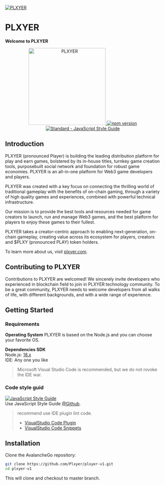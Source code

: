 <p align="left">
  <a href="https://plxyer.com">
    <img alt="PLXYER" src="https://plxyer.s3.ap-southeast-1.amazonaws.com/plxyer-title.jpg" />
  </a>
</p>


# PLXYER  
**Welcome to PLXYER**

<p align="center">
  <a href="https://plxyer.com">
    <img alt="PLXYER" src="https://plxyer.s3.ap-southeast-1.amazonaws.com/plxyer-logo-01.png" width="250" />
  </a>
  <a href="https://www.npmjs.com/package/standard"><img src="https://img.shields.io/npm/v/standard.svg" alt="npm version"></a>
  <a href="https://standardjs.com"><img src="https://img.shields.io/badge/code_style-standard-brightgreen.svg" alt="Standard - JavaScript Style Guide"></a>
</p>

## Introduction
PLXYER (pronounced Player) is building the leading distribution platform for play and earn games, bolstered by its in-house titles, turnkey game creation tools, purposebuilt social network and foundation for robust game economies.
PLXYER is an all-in-one platform for Web3 game developers and players.

PLXYER was created with a key focus on connecting the thrilling world of traditional gameplay with the benefits of on-chain gaming, through a variety of high quality
games and experiences, combined with powerful technical infrastructure.

Our mission is to provide the best tools and resources needed for game creators to launch, run and manage Web3 games, and the best platform for players to enjoy these
games to their fullest.

PLXYER takes a creator-centric approach to enabling next-generation, on-chain gameplay, creating value across its ecosystem for players, creators and $PLXY (pronounced PLAY) token holders.

To learn more about us, visit [plxyer.com](https://plxyer.com/).

## Contributing to PLXYER
Contributions to PLXYER are welcomed!
We sincerely invite developers who experienced in blockchain field to join in PLXYER technology community.
To be a great community, PLXYER needs to welcome developers from all walks of life, with different backgrounds, and with a wide range of experience.

## Getting Started
### Requirements
**Operating System**
PLXYER is based on the Node.js and you can choose your favorite OS.

**Dependencies SDK**  
Node.js: [18.x](https://nodejs.org/ko/download/)  
IDE: Any one you like
> Microsoft Visual Studio Code is recommended, but we do not rovoke the IDE war.


### Code style guid
[![JavaScript Style Guide](https://cdn.rawgit.com/standard/standard/master/badge.svg)](https://github.com/standard/standard)  
Use JavaScript Style Guide [@Github](https://github.com/standard/standard).
> recommend use IDE plugin lint code.
> * [VisualStudio Code Plugin](https://marketplace.visualstudio.com/items?itemName=standard.vscode-standard)
> * [VisualStudio Code Snippets](https://marketplace.visualstudio.com/items?itemName=capaj.vscode-standardjs-snippets)


## Installation
Clone the AvalancheGo repository:  
```sh
git clone https://github.com/Plxyer/plxyer-v1.git
cd plxyer-v1
```
This will clone and checkout to master branch.

